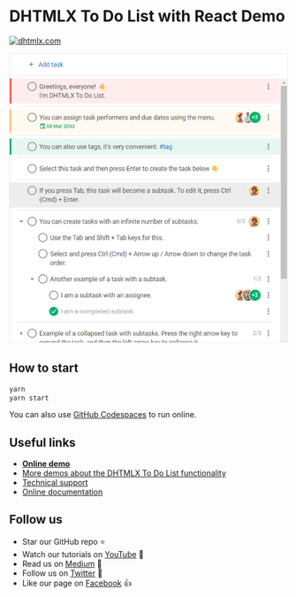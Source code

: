 # DHTMLX To Do List with React Demo

[![dhtmlx.com](https://img.shields.io/badge/made%20by-DHTMLX-blue)](https://dhtmlx.com/)

![DHTMLX To Do List with React Demo](https://raw.githubusercontent.com/DHTMLX/react-todolist-demo/master/to-do-list.png)

## How to start

```
yarn 
yarn start
```

You can also use [GitHub Codespaces](https://docs.github.com/en/codespaces/developing-in-a-codespace/creating-a-codespace-for-a-repository) to run online.


## Useful links

- **[Online demo](https://replit.com/@dhtmlx/dhtmlx-to-do-list-with-react)**
- [More demos about the DHTMLX To Do List functionality](https://snippet.dhtmlx.com/3vwlbwee?tag=todolist)
- [Technical support](https://forum.dhtmlx.com/c/todo)
- [Online  documentation](https://docs.dhtmlx.com/todolist/)

## Follow us

- Star our GitHub repo :star:
- Watch our tutorials on [YouTube](https://www.youtube.com/user/dhtmlx/videos) :eyes:
- Read us on [Medium](https://dhtmlx.medium.com) :newspaper:
- Follow us on [Twitter](https://twitter.com/dhtmlx) :feet:
- Like our page on [Facebook](https://www.facebook.com/dhtmlx/) :thumbsup:
